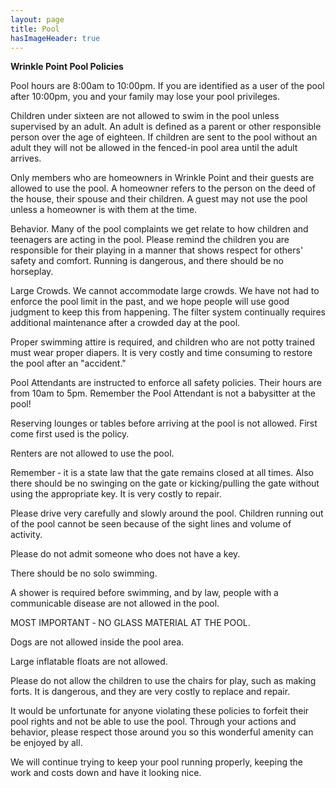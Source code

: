 ```yaml
---
layout: page
title: Pool
hasImageHeader: true
---
```


**Wrinkle Point Pool Policies**

Pool hours are 8:00am to 10:00pm. If you are identified as a user of the pool after 10:00pm, you and your family may lose your pool privileges.

Children under sixteen are not allowed to swim in the pool unless supervised by an adult. An adult is defined as a parent or other responsible person over the age of eighteen. If children are sent to the pool without an adult they will not be allowed in the fenced-in pool area until the adult arrives.

Only members who are homeowners in Wrinkle Point and their guests are allowed to use the pool. A homeowner refers to the person on the deed of the house, their spouse and their children. A guest may not use the pool unless a homeowner is with them at the time.

Behavior. Many of the pool complaints we get relate to how children and teenagers are acting in the pool. Please remind the children you are responsible for their playing in a manner that shows respect for others' safety and comfort. Running is dangerous, and there should be no horseplay.

Large Crowds. We cannot accommodate large crowds. We have not had to enforce the pool limit in the past, and we hope people will use good judgment to keep this from happening. The filter system continually requires additional maintenance after a crowded day at the pool.

Proper swimming attire is required, and children who are not potty trained must wear proper diapers. It is very costly and time consuming to restore the pool after an "accident."

Pool Attendants are instructed to enforce all safety policies. Their hours are from 10am to 5pm. Remember the Pool Attendant is not a babysitter at the pool!

Reserving lounges or tables before arriving at the pool is not allowed. First come first used is the policy.

Renters are not allowed to use the pool.

Remember ‐ it is a state law that the gate remains closed at all times. Also there should be no swinging on the gate or kicking/pulling the gate without using the appropriate key. It is very costly to repair.

Please drive very carefully and slowly around the pool. Children running out of the pool cannot be seen because of the sight lines and volume of activity.

Please do not admit someone who does not have a key.

There should be no solo swimming.

A shower is required before swimming, and by law, people with a communicable disease are not allowed in the pool.

MOST IMPORTANT ‐ NO GLASS MATERIAL AT THE POOL.

Dogs are not allowed inside the pool area.

Large inflatable floats are not allowed.

Please do not allow the children to use the chairs for play, such as making forts. It is dangerous, and they are very costly to replace and repair.

It would be unfortunate for anyone violating these policies to forfeit their pool rights and not be able to use the pool. Through your actions and behavior, please respect those around you so this wonderful amenity can be enjoyed by all.

We will continue trying to keep your pool running properly, keeping the work and costs down and have it looking nice.
